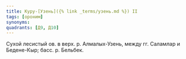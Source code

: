 ```yaml
---
title: Куру-[Узень]({% link _terms/узень.md %}) II
tags: [ороним]
synonyms:
quadrants: [Д9, Д10]
---
```


Сухой лесистый ов. в верх. р. Алмалых-Узень, между гг. Саламлар и Бедене-Кыр;
басс. р. Бельбек.
